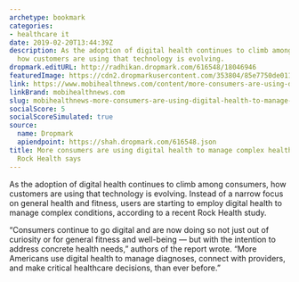 ```yaml
---
archetype: bookmark
categories:
- healthcare it
date: 2019-02-20T13:44:39Z
description: As the adoption of digital health continues to climb among consumers,
  how customers are using that technology is evolving.
dropmark.editURL: http://radhikan.dropmark.com/616548/18046946
featuredImage: https://cdn2.dropmarkusercontent.com/353804/85e7750de011d76099d58bc2a818c1ab2dce98ea8af5ab86bc1ec56639e07f19/thumbnail/consumerhealth.jpg?Expires=1557430063&Signature=UdUv4B~5IaPN3G~8ORipelzp5HlTMfo7L9G-R07sxdDi7zLCgtOEfcI9upRed0pRLpsP8Ukfo6eWHc4bFaK4TmosM1YRYW1OKoulzVmJV6-zE6pqV9yBrbAp2aSMfxXscq7PNZN8Fo-h8Y44UsSvjRc8ZBZdCaNEZGbdy-tvOBZho2nHtH3JWesh9KrqE6BrriyKuoBBC1tuwX4S0bgfWS3XumKekgYruq4tzOi4oPXUqlobAGoEULM1OSgKIaBTaJpxR1DCMbchZV0z-SFVFcAS5WYyuqlgnxAlh0-G1lN49sWyqSxNz65BUbu0-xyHhc9ojFwwLHQZrJGwia1zRA__&Key-Pair-Id=APKAITQYWVEN757ZA4KQ
link: https://www.mobihealthnews.com/content/more-consumers-are-using-digital-health-manage-complex-health-conditions-rock-health-says
linkBrand: mobihealthnews.com
slug: mobihealthnews-more-consumers-are-using-digital-health-to-manage-complex-health-conditions-rock-health-says
socialScore: 5
socialScoreSimulated: true
source:
  name: Dropmark
  apiendpoint: https://shah.dropmark.com/616548.json
title: More consumers are using digital health to manage complex health conditions,
  Rock Health says
---
```

As the adoption of digital health continues to climb among consumers, how customers are using that technology is evolving. Instead of a narrow focus on general health and fitness, users are starting to employ digital health to manage complex conditions, according to a recent Rock Health study. 

“Consumers continue to go digital and are now doing so not just out of curiosity or for general fitness and well-being — but with the intention to address concrete health needs,” authors of the report wrote. “More Americans use digital health to manage diagnoses, connect with providers, and make critical healthcare decisions, than ever before.”

